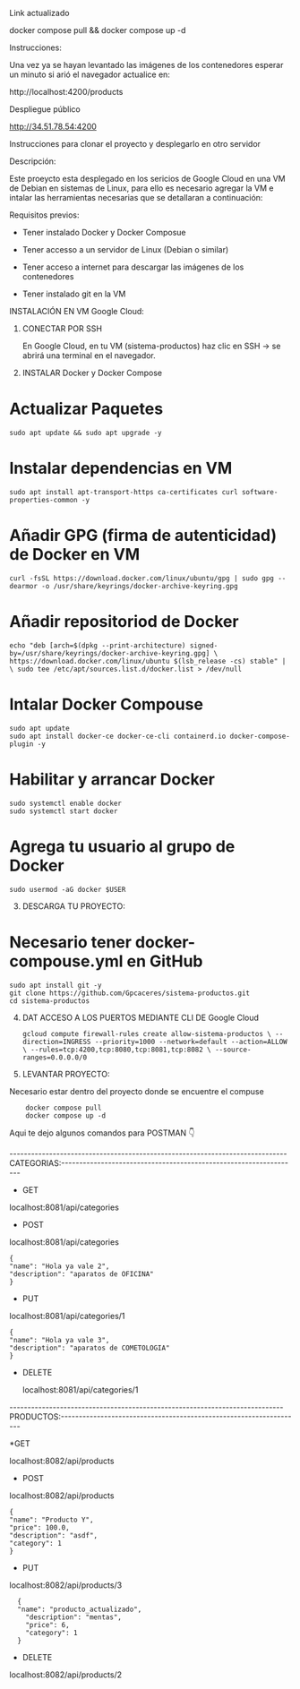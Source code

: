 Link actualizado 

docker compose pull && docker compose up -d

Instrucciones:

Una vez ya se hayan levantado las imágenes de los contenedores esperar un minuto si arió el navegador actualice en:

http://localhost:4200/products

Despliegue público

http://34.51.78.54:4200

Instrucciones para clonar el proyecto y desplegarlo en otro servidor

Descripción:

Este proeycto esta desplegado en los sericios de Google Cloud en una VM de Debian en sistemas de Linux, para ello es necesario agregar la VM e intalar las herramientas necesarias que se detallaran a continuación:

Requisitos previos:

* Tener instalado Docker y Docker Composue

* Tener accesso a un servidor de Linux (Debian o similar)

* Tener acceso a internet para descargar las imágenes de los contenedores

* Tener instalado git en la VM

INSTALACIÓN EN VM Google Cloud:

1. CONECTAR POR SSH

   En Google Cloud, en tu VM (sistema-productos) haz clic en SSH → se abrirá una terminal en el navegador.

2. INSTALAR Docker y  Docker Compose

# Actualizar Paquetes

    sudo apt update && sudo apt upgrade -y

# Instalar dependencias en VM

    sudo apt install apt-transport-https ca-certificates curl software-properties-common -y

# Añadir GPG (firma de autenticidad) de Docker en VM

    curl -fsSL https://download.docker.com/linux/ubuntu/gpg | sudo gpg --dearmor -o /usr/share/keyrings/docker-archive-keyring.gpg

# Añadir repositoriod de Docker

    echo "deb [arch=$(dpkg --print-architecture) signed-by=/usr/share/keyrings/docker-archive-keyring.gpg] \ https://download.docker.com/linux/ubuntu $(lsb_release -cs) stable" | \ sudo tee /etc/apt/sources.list.d/docker.list > /dev/null

# Intalar Docker Compouse

    sudo apt update
    sudo apt install docker-ce docker-ce-cli containerd.io docker-compose-plugin -y

# Habilitar y arrancar Docker

    sudo systemctl enable docker
    sudo systemctl start docker

# Agrega tu usuario al grupo de Docker 

    sudo usermod -aG docker $USER

3. DESCARGA TU PROYECTO:

# Necesario tener docker-compouse.yml en GitHub

    sudo apt install git -y
    git clone https://github.com/Gpcaceres/sistema-productos.git
    cd sistema-productos

4. DAT ACCESO A LOS PUERTOS MEDIANTE CLI DE Google Cloud 

       gcloud compute firewall-rules create allow-sistema-productos \ --direction=INGRESS --priority=1000 --network=default --action=ALLOW \ --rules=tcp:4200,tcp:8080,tcp:8081,tcp:8082 \ --source-ranges=0.0.0.0/0
    
5. LEVANTAR PROYECTO:

Necesario estar dentro del proyecto donde se encuentre el compuse

        docker compose pull
        docker compose up -d



 
Aqui te dejo algunos comandos para POSTMAN 👇

-----------------------------------------------------------------------------CATEGORIAS:------------------------------------------------------------------

* GET

localhost:8081/api/categories

* POST

localhost:8081/api/categories

    {
    "name": "Hola ya vale 2",
    "description": "aparatos de OFICINA"
    }

* PUT

localhost:8081/api/categories/1

    {
    "name": "Hola ya vale 3",
    "description": "aparatos de COMETOLOGIA" 
    }

* DELETE
  
  localhost:8081/api/categories/1
  


----------------------------------------------------------------------------PRODUCTOS:-------------------------------------------------------------------

*GET 

localhost:8082/api/products

* POST

localhost:8082/api/products

    {
    "name": "Producto Y",
    "price": 100.0,
    "description": "asdf",
    "category": 1
    }

* PUT

localhost:8082/api/products/3

      {
      "name": "producto_actualizado",
        "description": "mentas",
        "price": 6,
        "category": 1
      }

* DELETE

localhost:8082/api/products/2

